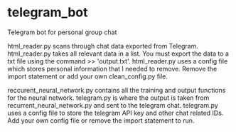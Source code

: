 # telegram_bot
Telegram bot for personal group chat

html_reader.py scans through chat data exported from Telegram. html_reader.py takes all relevant data in a list. You must export the data to a txt file using the command >> 'output.txt'. html_reader.py uses a config file which stores personal information that I needed to remove. Remove the import statement or add your own clean_config.py file. 

reccurent_neural_network.py contains all the training and output functions for the neural network. telegram.py is where the output is taken from recurrent_neural_network.py and sent to the telegram chat. telegram.py uses a config file to store the telegram API key and other chat related IDs. Add your own config file or remove the import statement to run. 
